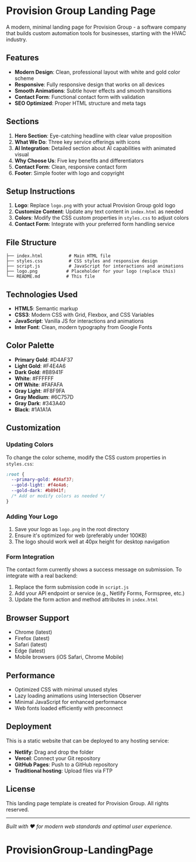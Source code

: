 # Provision Group Landing Page

A modern, minimal landing page for Provision Group - a software company that builds custom automation tools for businesses, starting with the HVAC industry.

## Features

- **Modern Design**: Clean, professional layout with white and gold color scheme
- **Responsive**: Fully responsive design that works on all devices
- **Smooth Animations**: Subtle hover effects and smooth transitions
- **Contact Form**: Functional contact form with validation
- **SEO Optimized**: Proper HTML structure and meta tags

## Sections

1. **Hero Section**: Eye-catching headline with clear value proposition
2. **What We Do**: Three key service offerings with icons
3. **AI Integration**: Detailed section about AI capabilities with animated visual
4. **Why Choose Us**: Five key benefits and differentiators
5. **Contact Form**: Clean, responsive contact form
6. **Footer**: Simple footer with logo and copyright

## Setup Instructions

1. **Logo**: Replace `logo.png` with your actual Provision Group gold logo
2. **Customize Content**: Update any text content in `index.html` as needed
3. **Colors**: Modify the CSS custom properties in `styles.css` to adjust colors
4. **Contact Form**: Integrate with your preferred form handling service

## File Structure

```
├── index.html          # Main HTML file
├── styles.css          # CSS styles and responsive design
├── script.js           # JavaScript for interactions and animations
├── logo.png           # Placeholder for your logo (replace this)
└── README.md          # This file
```

## Technologies Used

- **HTML5**: Semantic markup
- **CSS3**: Modern CSS with Grid, Flexbox, and CSS Variables
- **JavaScript**: Vanilla JS for interactions and animations
- **Inter Font**: Clean, modern typography from Google Fonts

## Color Palette

- **Primary Gold**: #D4AF37
- **Light Gold**: #F4E4A6
- **Dark Gold**: #B8941F
- **White**: #FFFFFF
- **Off White**: #FAFAFA
- **Gray Light**: #F8F9FA
- **Gray Medium**: #6C757D
- **Gray Dark**: #343A40
- **Black**: #1A1A1A

## Customization

### Updating Colors

To change the color scheme, modify the CSS custom properties in `styles.css`:

```css
:root {
  --primary-gold: #d4af37;
  --gold-light: #f4e4a6;
  --gold-dark: #b8941f;
  /* Add or modify colors as needed */
}
```

### Adding Your Logo

1. Save your logo as `logo.png` in the root directory
2. Ensure it's optimized for web (preferably under 100KB)
3. The logo should work well at 40px height for desktop navigation

### Form Integration

The contact form currently shows a success message on submission. To integrate with a real backend:

1. Replace the form submission code in `script.js`
2. Add your API endpoint or service (e.g., Netlify Forms, Formspree, etc.)
3. Update the form action and method attributes in `index.html`

## Browser Support

- Chrome (latest)
- Firefox (latest)
- Safari (latest)
- Edge (latest)
- Mobile browsers (iOS Safari, Chrome Mobile)

## Performance

- Optimized CSS with minimal unused styles
- Lazy loading animations using Intersection Observer
- Minimal JavaScript for enhanced performance
- Web fonts loaded efficiently with preconnect

## Deployment

This is a static website that can be deployed to any hosting service:

- **Netlify**: Drag and drop the folder
- **Vercel**: Connect your Git repository
- **GitHub Pages**: Push to a GitHub repository
- **Traditional hosting**: Upload files via FTP

## License

This landing page template is created for Provision Group. All rights reserved.

---

_Built with ❤️ for modern web standards and optimal user experience._
# ProvisionGroup-LandingPage
